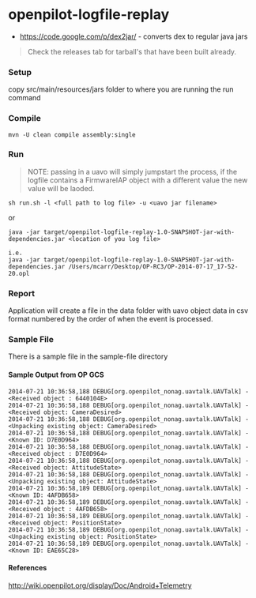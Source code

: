 openpilot-logfile-replay
========================


* https://code.google.com/p/dex2jar/ - converts dex to regular java jars

> Check the releases tab for tarball's that have been built already.

### Setup

copy src/main/resources/jars folder to where you are running the run command

### Compile

```
mvn -U clean compile assembly:single
```

### Run

> NOTE: passing in a uavo will simply jumpstart the process, if the logfile contains a FirmwareIAP object with a different value the new value will be laoded.

```
sh run.sh -l <full path to log file> -u <uavo jar filename>
```

or

```
java -jar target/openpilot-logfile-replay-1.0-SNAPSHOT-jar-with-dependencies.jar <location of you log file>

i.e.
java -jar target/openpilot-logfile-replay-1.0-SNAPSHOT-jar-with-dependencies.jar /Users/mcarr/Desktop/OP-RC3/OP-2014-07-17_17-52-20.opl
```

### Report
Application will create a file in the data folder with uavo object data in csv format numbered by the order of when the event is processed.

### Sample File
There is a sample file in the sample-file directory

#### Sample Output from OP GCS

```
2014-07-21 10:36:58,188 DEBUG[org.openpilot_nonag.uavtalk.UAVTalk] - <Received object : 6440104E>
2014-07-21 10:36:58,188 DEBUG[org.openpilot_nonag.uavtalk.UAVTalk] - <Received object: CameraDesired>
2014-07-21 10:36:58,188 DEBUG[org.openpilot_nonag.uavtalk.UAVTalk] - <Unpacking existing object: CameraDesired>
2014-07-21 10:36:58,188 DEBUG[org.openpilot_nonag.uavtalk.UAVTalk] - <Known ID: D7E0D964>
2014-07-21 10:36:58,188 DEBUG[org.openpilot_nonag.uavtalk.UAVTalk] - <Received object : D7E0D964>
2014-07-21 10:36:58,188 DEBUG[org.openpilot_nonag.uavtalk.UAVTalk] - <Received object: AttitudeState>
2014-07-21 10:36:58,188 DEBUG[org.openpilot_nonag.uavtalk.UAVTalk] - <Unpacking existing object: AttitudeState>
2014-07-21 10:36:58,189 DEBUG[org.openpilot_nonag.uavtalk.UAVTalk] - <Known ID: 4AFDB658>
2014-07-21 10:36:58,189 DEBUG[org.openpilot_nonag.uavtalk.UAVTalk] - <Received object : 4AFDB658>
2014-07-21 10:36:58,189 DEBUG[org.openpilot_nonag.uavtalk.UAVTalk] - <Received object: PositionState>
2014-07-21 10:36:58,189 DEBUG[org.openpilot_nonag.uavtalk.UAVTalk] - <Unpacking existing object: PositionState>
2014-07-21 10:36:58,189 DEBUG[org.openpilot_nonag.uavtalk.UAVTalk] - <Known ID: EAE65C28>
```

#### References

http://wiki.openpilot.org/display/Doc/Android+Telemetry
